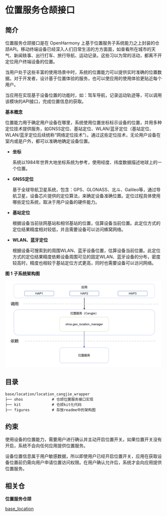 # 位置服务仓颉接口

## 简介

位置服务仓颉接口是在 OpenHarmony 上基于位置服务子系统能力之上封装的仓颉API。移动终端设备已经深入人们日常生活的方方面面，如查看所在城市的天气、新闻轶事、出行打车、旅行导航、运动记录。这些习以为常的活动，都离不开定位用户终端设备的位置。

当用户处于这些丰富的使用场景中时，系统的位置能力可以提供实时准确的位置数据。对于开发者，设计基于位置体验的服务，也可以使应用的使用体验更贴近每个用户。

当应用在实现基于设备位置的功能时，如：驾车导航，记录运动轨迹等，可以调用该模块的API接口，完成位置信息的获取。

**基本概念**

位置能力用于确定用户设备在哪里，系统使用位置坐标标示设备的位置，并用多种定位技术提供服务，如GNSS定位、基站定位、WLAN/蓝牙定位（基站定位、WLAN/蓝牙定位后续统称“网络定位技术”）。通过这些定位技术，无论用户设备在室内或是户外，都可以准确地确定设备位置。

-   **坐标**

    系统以1984年世界大地坐标系统为参考，使用经度、纬度数据描述地球上的一个位置。

-   **GNSS定位**

    基于全球导航卫星系统，包含：GPS、GLONASS、北斗、Galileo等，通过导航卫星，设备芯片提供的定位算法，来确定设备准确位置。定位过程具体使用哪些定位系统，取决于用户设备的硬件能力。

-   **基站定位**

    根据设备当前驻网基站和相邻基站的位置，估算设备当前位置。此定位方式的定位结果精度相对较低，并且需要设备可以访问蜂窝网络。

-   **WLAN、蓝牙定位**

    根据设备可搜索到的周围WLAN、蓝牙设备位置，估算设备当前位置。此定位方式的定位结果精度依赖设备周围可见的固定WLAN、蓝牙设备的分布，密度较高时，精度也相较于基站定位方式更高，同时也需要设备可以访问网络。


**图 1** **子系统架构图**  

![](figures/location_cangjie_wrapper_architecture.png)


## 目录

```
base/location/location_cangjie_wrapper
├── ohos             # 仓颉位置服务接口实现
├── kit              # 仓颉kit化代码
├── figures          # 存放readme中的架构图
```

## 约束

使用设备的位置能力，需要用户进行确认并主动开启位置开关。如果位置开关没有开启，系统不会向任何应用提供位置服务。

设备位置信息属于用户敏感数据，所以即使用户已经开启位置开关，应用在获取设备位置前仍需向用户申请位置访问权限。在用户确认允许后，系统才会向应用提供位置服务。

## 相关仓

**位置服务仓颉**

[base_location](https://gitee.com/openharmony/base_location/blob/master/README.md)
